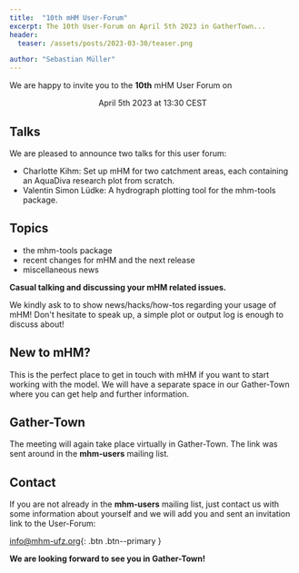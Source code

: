 ```yaml
---
title:  "10th mHM User-Forum"
excerpt: The 10th User-Forum on April 5th 2023 in GatherTown...
header:
  teaser: /assets/posts/2023-03-30/teaser.png

author: "Sebastian Müller"
---
```


We are happy to invite you to the **10th** mHM User Forum on

<p align="center">April 5th 2023 at 13:30 CEST</p>

## Talks

We are pleased to announce two talks for this user forum:
- Charlotte Kihm: Set up mHM for two catchment areas, each containing an AquaDiva research plot from scratch.
- Valentin Simon Lüdke: A hydrograph plotting tool for the mhm-tools package.

## Topics

- the mhm-tools package
- recent changes for mHM and the next release
- miscellaneous news

**Casual talking and discussing your mHM related issues.**

We kindly ask to to show news/hacks/how-tos regarding your usage of mHM!
Don't hesitate to speak up, a simple plot or output log is enough to discuss about!

## New to mHM?

This is the perfect place to get in touch with mHM if you want to start working with the model.
We will have a separate space in our Gather-Town where you can get help and further information.

## Gather-Town

The meeting will again take place virtually in Gather-Town.
The link was sent around in the **mhm-users** mailing list.

## Contact

If you are not already in the **mhm-users** mailing list, just contact us with some information about yourself and we will add you and sent an invitation link to the User-Forum:

[<i class="far fa-envelope"></i> info@mhm-ufz.org](mailto:info@mhm-ufz.org){: .btn .btn--primary }

**We are looking forward to see you in Gather-Town!**

